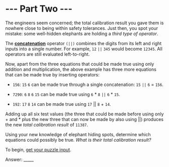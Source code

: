 # --- Part Two ---
The engineers seem concerned; the total calibration result you gave them is nowhere close to being within safety tolerances. Just then, you spot your mistake: some well-hidden elephants are holding a *third type of operator*.

The [**concatenation**](https://en.wikipedia.org/wiki/Concatenation) operator `(||)` combines the digits from its left and right inputs into a single number. For example, `12` `||` `345` would become `12345`. All operators are still evaluated left-to-right.

Now, apart from the three equations that could be made true using only addition and multiplication, the above example has three more equations that can be made true by inserting operators:

- `156`: `15` `6` can be made true through a single concatenation: `15` `||` `6` = `156`.

- `7290`: `6` `8` `6` `15` can be made true using `6` * `8` `||` `6` * `15`.

- `192`: `17` `8` `14` can be made true using `17` || `8` + `14`.

Adding up all six test values (the three that could be made before using only + and * plus the new three that can now be made by also using ||) produces the new *total calibration result* of `11387`.

Using your new knowledge of elephant hiding spots, determine which equations could possibly be true. *What is their total calibration result?*

To begin, [get your puzzle input](./challenge_2.txt).

Answer: _____